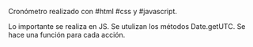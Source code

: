 Cronómetro realizado con #html #css y #javascript.

Lo importante se realiza en JS. Se utulizan los métodos Date.getUTC. Se hace una función para cada acción.



